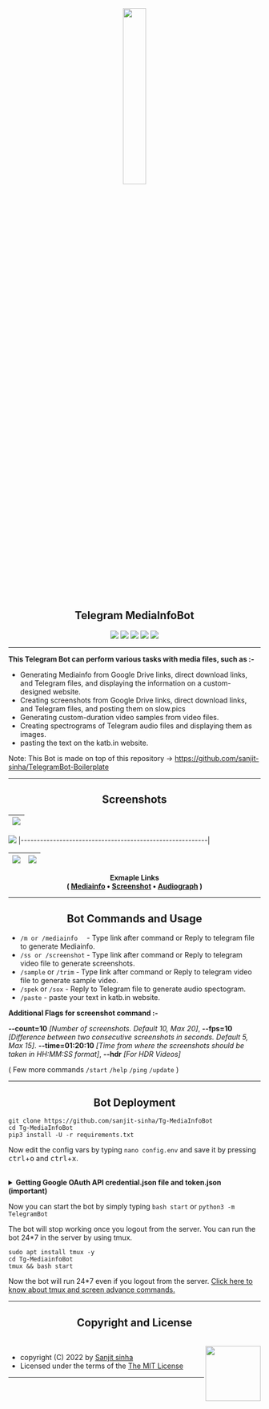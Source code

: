 <div align="center">
<img src="https://graph.org/file/d305c3259ca8d5324ee61.png" align="center" style="width: 30%" />


<h2 align="center">Telegram MediaInfoBot</h2>
</div>

<p align="center">
<img src="https://img.shields.io/github/stars/sanjit-sinha/Tg-MediaInfoBot">
<img src="https://img.shields.io/github/forks/sanjit-sinha/Tg-MediaInfoBot">
<img src="https://img.shields.io/github/repo-size/sanjit-sinha/Tg-MediaInfoBot">
<img src="https://img.shields.io/badge/License-MIT-green.svg">
<img src="https://www.repostatus.org/badges/latest/active.svg">
</p>

----

<b> This Telegram Bot can perform various tasks with media files, such as :- </b>

- Generating Mediainfo from Google Drive links, direct download links, and Telegram files, and displaying the information on a custom-designed website.
- Creating screenshots from Google Drive links, direct download links, and Telegram files, and posting them on slow.pics
- Generating custom-duration video samples from video files.
- Creating spectrograms of Telegram audio files and displaying them as images.
- pasting the text on the katb.in website.


Note: This Bot is made on top of this repository -> https://github.com/sanjit-sinha/TelegramBot-Boilerplate 

____

<h2 align="center"> Screenshots </h2> 

![](https://graph.org/file/3f9346b6c369f4222cadb.jpg) |
|----------------------------------------------------------|

![](https://graph.org//file/499ec614796ce14e4cd3c.png)
|----------------------------------------------------------|

| ![](https://graph.org/file/8bcc663207262b45b0e8a.jpg) | ![](https://graph.org/file/9a0d26cb23963d96d28d6.jpg)|
|--------------------------------------------------------|--------------------------------------------------------|

<p align="center"><b>Exmaple Links<br>( <a href="https://mediainfo.deta.dev/ohROIsS5">Mediainfo</a> • <a href="https://slow.pics/c/PiZz4LuS">Screenshot</a> • <a href="https://graph.org//file/499ec614796ce14e4cd3c.png">Audiograph</a> )</b></p>

------

<h2 align="center"> Bot Commands and Usage</h2>

- `/m or /mediainfo  ` - Type link after command or Reply to telegram file to generate Mediainfo.
- `/ss or /screenshot` - Type link after command or Reply to telegram video file to generate screenshots.
- `/sample`  or `/trim` - Type link after command or Reply to telegram video file to generate sample video.
- `/spek` or `/sox`  - Reply to Telegram file to generate audio spectogram.
- `/paste` - paste your text in katb.in website. 

 <b> Additional Flags for screenshot command :- </b>

**--count=10** *[Number of screenshots. Default 10, Max 20]*, 
**--fps=10**  *[Difference between two consecutive screenshots in seconds. Default 5, Max 15]*.
**--time=01:20:10**  *[Time from where the screenshots should be taken in HH:MM:SS format]*,
**--hdr**  *[For HDR Videos]*

 ( Few more commands `/start` `/help` `/ping` `/update` )
 
 _____
 
 <h2 align="center"> Bot Deployment </h2>
 
 ```
git clone https://github.com/sanjit-sinha/Tg-MediaInfoBot
cd Tg-MediaInfoBot
pip3 install -U -r requirements.txt
```

Now edit the config vars by typing `nano config.env` and save it by pressing <kbd>ctrl</kbd>+<kbd>o</kbd> and <kbd>ctrl</kbd>+<kbd>x</kbd>.
<br>
<br>

<details>
<summary><strong>Getting Google OAuth API credential.json file and token.json (important)</strong></summary>
<br>
<ul>
 
<li>

**NOTES**
- You need credentials.json and token.json in root folder for bot to work.
- Old authentication changed, now we can't use bot or replit to generate token.json. You need OS with a local browser. For example `Termux`.
- You can ONLY open the generated link from `token_generator.py` in local browser.

**STEPS**
- Visit the [Google Cloud Console](https://console.developers.google.com/apis/credentials)
- Go to the OAuth Consent tab, fill it, and save.
- Go to the Credentials tab and click Create Credentials -> OAuth Client ID
- Choose Desktop and Create.
- Publish your OAuth consent screen App to prevent **token.json** from expire
- Use the download button to download your credentials.
- Rename that file into credentials.json and move that file to the root of repo.
- Visit [Google API page](https://console.developers.google.com/apis/library)
- Search for Google Drive Api and enable it in Google Cloud Console 
- Finally, run the script from inside of repository 
<br>
 
```
pip3 install google-api-python-client google-auth-httplib2 google-auth-oauthlib
python3 token_generator.py
```
 </ul>
</details>

Now you can start the bot by simply typing `bash start` or `python3 -m TelegramBot`

The bot will stop working once you logout from the server. You can run the bot 24*7 in the server by using tmux.
```
sudo apt install tmux -y
cd Tg-MediainfoBot
tmux && bash start
```
  
Now the bot will run 24*7 even if you logout from the server. [Click here to know about tmux and screen advance commands.](https://grizzled-cobalt-5da.notion.site/Terminal-Multiplexers-to-run-your-command-24-7-3b2f3fd15922411dbb9a46986bd0e116)

_____

  
<h2 align="center">Copyright and License</h1>
<br>
<img src="https://telegra.ph/file/b5850b957f081cfe5f0a6.png" align="right" width="110">

* copyright (C) 2022 by [Sanjit sinha](https://github.com/sanjit-sinha)
* Licensed under the terms of the [The MIT License](https://github.com/sanjit-sinha/Tg-MediaInfoBot/blob/main/LICENSE)


-------

  

